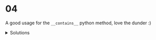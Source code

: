 # 04

A good usage for the `__contains__` python method, love the dunder :)

<details>
  <summary>Solutions</summary>
  <ol>
    <li>431</li>
    <li>823</li>
  </ol>
</details>

